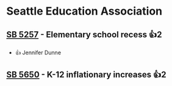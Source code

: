 # Seattle Education Association

## [SB 5257](/bill/2023-24/sb/5257/) - Elementary school recess 👍2  
* 👍 Jennifer Dunne

## [SB 5650](/bill/2023-24/sb/5650/) - K-12 inflationary increases 👍2  